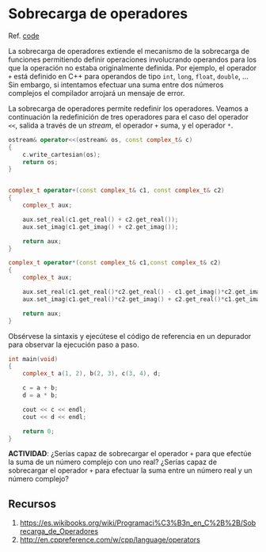# Sobrecarga de operadores

Ref. [code](https://github.com/RieraULL/AED-ULL/blob/master/code/code6.cpp)

La sobrecarga de operadores extiende el mecanismo de la sobrecarga de funciones permitiendo definir operaciones involucrando operandos para los que la operación no estaba originalmente definida. Por ejemplo, el operador `+` está definido en C++ para operandos de tipo `int`,  `long`, `float`, `double`, ... Sin embargo, si intentamos efectuar una suma entre dos números complejos el compilador arrojará un mensaje de error. 

La sobrecarga de operadores permite redefinir los operadores. Veamos a continuación la redefinición de tres operadores para el caso del operador `<<`, salida a través de un *stream*, el operador `+` suma, y el operador `*`.

```cpp
ostream& operator<<(ostream& os, const complex_t& c)
{
	c.write_cartesian(os);
	return os;
}


complex_t operator+(const complex_t& c1, const complex_t& c2)  
{
	complex_t aux;

	aux.set_real(c1.get_real() + c2.get_real());
	aux.set_imag(c1.get_imag() + c2.get_imag());

	return aux;
}

complex_t operator*(const complex_t& c1,const complex_t& c2) 
{
	complex_t aux;

	aux.set_real(c1.get_real()*c2.get_real() - c1.get_imag()*c2.get_imag());
	aux.set_imag(c1.get_real()*c2.get_imag() + c2.get_real()*c1.get_imag());

	return aux;	
}
```
Obsérvese la sintaxis y ejecútese el código de referencia en un depurador para observar la ejecución paso a paso.

```cpp
int main(void)
{
	complex_t a(1, 2), b(2, 3), c(3, 4), d;

	c = a + b;
	d = a * b; 

	cout << c << endl;
	cout << d << endl;

	return 0;
}
```
**ACTIVIDAD**: ¿Serías capaz de sobrecargar el operador `+` para que efectúe la suma de un número complejo con uno real? ¿Serías capaz de sobrecargar el operador `+` para efectuar la suma entre un número real y un número complejo?

## Recursos

1. https://es.wikibooks.org/wiki/Programaci%C3%B3n_en_C%2B%2B/Sobrecarga_de_Operadores
2. http://en.cppreference.com/w/cpp/language/operators
